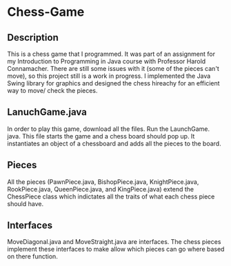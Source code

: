 # Chess-Game

## Description
This is a chess game that I programmed. It was part of an assignment for my Introduction to Programming in Java course with Professor Harold Connamacher. There are still some issues with it (some of the pieces can't move), so this project still is a work in progress. I implemented the Java Swing library for graphics and designed the chess hireachy for an efficient way to move/ check the pieces. 

## LanuchGame.java
In order to play this game, download all the files. Run the LaunchGame. java. This file starts the game and a chess board should pop up. It instantiates an object of a chessboard and adds all the pieces to the board.

## Pieces
All the pieces (PawnPiece.java, BishopPiece.java, KnightPiece.java, RookPiece.java, QueenPiece.java, and KingPiece.java) extend the ChessPiece class which indictates all the traits of what each chess piece should have.

## Interfaces
MoveDiagonal.java and MoveStraight.java are interfaces. The chess pieces implement these interfaces to make allow which pieces can go where based on there function. 






